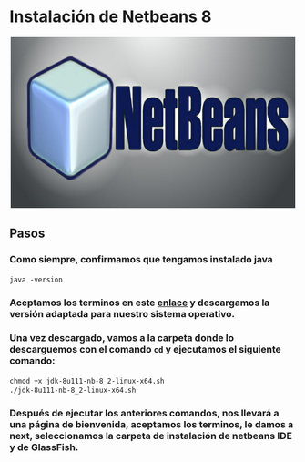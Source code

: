 # Instalación de Netbeans 8

<div>
<p align="center">
  <img src="netbeans8.jpg" width="500" height="300">
</div>

## Pasos

### Como siempre, confirmamos que tengamos instalado java
```
java -version
```

### Aceptamos los terminos en este [enlace](https://www.oracle.com/technetwork/java/javase/downloads/jdk-netbeans-jsp-3413139-esa.html) y descargamos la versión adaptada para nuestro sistema operativo.

### Una vez descargado, vamos a la carpeta donde lo descarguemos con el comando ``cd`` y ejecutamos el siguiente comando:
```console
chmod +x jdk-8u111-nb-8_2-linux-x64.sh
./jdk-8u111-nb-8_2-linux-x64.sh
```
### Después de ejecutar los anteriores comandos, nos llevará a una página de bienvenida, aceptamos los terminos, le damos a next, seleccionamos la carpeta de instalación de netbeans IDE y de GlassFish.

